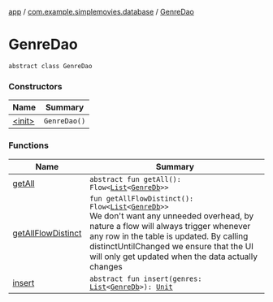 [app](../../index.md) / [com.example.simplemovies.database](../index.md) / [GenreDao](./index.md)

# GenreDao

`abstract class GenreDao`

### Constructors

| Name | Summary |
|---|---|
| [&lt;init&gt;](-init-.md) | `GenreDao()` |

### Functions

| Name | Summary |
|---|---|
| [getAll](get-all.md) | `abstract fun getAll(): Flow<`[`List`](https://kotlinlang.org/api/latest/jvm/stdlib/kotlin.collections/-list/index.html)`<`[`GenreDb`](../-genre-db/index.md)`>>` |
| [getAllFlowDistinct](get-all-flow-distinct.md) | `fun getAllFlowDistinct(): Flow<`[`List`](https://kotlinlang.org/api/latest/jvm/stdlib/kotlin.collections/-list/index.html)`<`[`GenreDb`](../-genre-db/index.md)`>>`<br>We don't want any unneeded overhead, by nature a flow will always trigger whenever any row in the table is updated. By calling distinctUntilChanged we ensure that the UI will only get updated when the data actually changes |
| [insert](insert.md) | `abstract fun insert(genres: `[`List`](https://kotlinlang.org/api/latest/jvm/stdlib/kotlin.collections/-list/index.html)`<`[`GenreDb`](../-genre-db/index.md)`>): `[`Unit`](https://kotlinlang.org/api/latest/jvm/stdlib/kotlin/-unit/index.html) |

